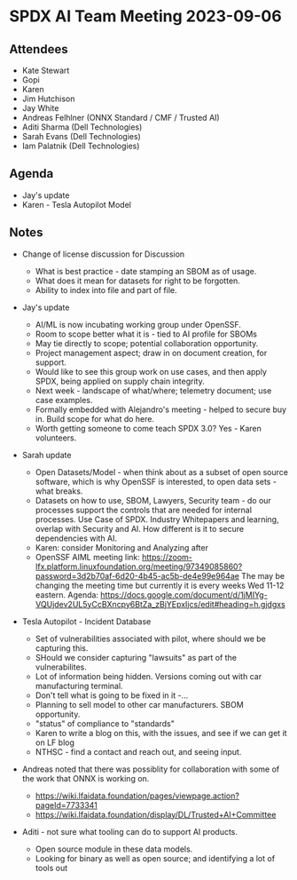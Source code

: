 # SPDX AI Team Meeting 2023-09-06

## Attendees
* Kate Stewart
* Gopi
* Karen 
* Jim Hutchison
* Jay White
* Andreas Felhlner (ONNX Standard / CMF / Trusted AI)
* Aditi Sharma (Dell Technologies)
* Sarah Evans (Dell Technologies)
* Iam Palatnik (Dell Technologies)

## Agenda
* Jay's update
* Karen - Tesla Autopilot Model

## Notes
* Change of license discussion for Discussion
   * What is best practice - date stamping an SBOM as of usage. 
   * What does it mean for datasets for right to be forgotten.   
   * Ability to index into file and part of file.
   
* Jay's update
  * AI/ML is now incubating working group under OpenSSF.
  * Room to scope better what it is - tied to AI profile for SBOMs
  * May tie directly to scope;  potential collaboration opportunity.
  * Project management aspect; draw in on document creation, for support.
  * Would like to see this group work on use cases,  and then apply SPDX,  being applied on supply chain integrity.
  * Next week - landscape of what/where;   telemetry document;   use case examples.    
  * Formally embedded with Alejandro's meeting - helped to secure buy in.   Build scope for what do here. 
  * Worth getting someone to come teach SPDX 3.0?  Yes - Karen volunteers.

* Sarah update
  * Open Datasets/Model - when think about as a subset of open source software, which is why OpenSSF is interested, to open data sets - what breaks.    
  * Datasets on how to use,  SBOM, Lawyers, Security team - do our processes support the controls that are needed for internal processes.   Use Case of SPDX.   Industry Whitepapers and learning,  overlap with Security and AI.   How different is it to secure dependencies with AI.
  * Karen:  consider Monitoring and Analyzing after
  * OpenSSF AIML meeting link: https://zoom-lfx.platform.linuxfoundation.org/meeting/97349085860?password=3d2b70af-6d20-4b45-ac5b-de4e99e964ae The may be changing the meeting time but currently it is every weeks Wed 11-12 eastern.    Agenda: https://docs.google.com/document/d/1jMIYg-VQUjdev2UL5yCcBXncpy6BtZa_zBjYEpxIjcs/edit#heading=h.gjdgxs

* Tesla Autopilot - Incident Database 
   * Set of vulnerabilities associated with pilot,  where should we be capturing this. 
   * SHould we consider capturing "lawsuits" as part of the vulnerabilites.
   * Lot of information being hidden.   Versions coming out with car manufacturing terminal.
   * Don't tell what is going to be fixed in it -...
   * Planning to sell model to other car manufacturers.   SBOM opportunity.
   * "status" of compliance to "standards"
   * Karen to write a blog on this, with the issues,  and see if we can get it on LF blog
   * NTHSC - find a contact and reach out, and seeing input.

* Andreas noted that there was possiblity for collaboration with some of the work that ONNX is working on.  
   * https://wiki.lfaidata.foundation/pages/viewpage.action?pageId=7733341
   * https://wiki.lfaidata.foundation/display/DL/Trusted+AI+Committee
   
* Aditi - not sure what tooling can do to support AI products.
   * Open source module in these data models.
   * Looking for binary as well as open source;  and identifying a lot of tools out 
